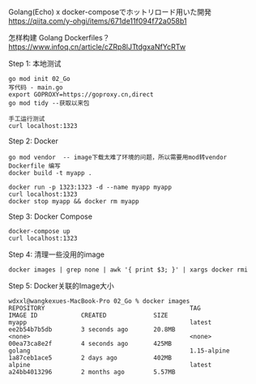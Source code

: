 
Golang(Echo) x docker-composeでホットリロード用いた開発
https://qiita.com/y-ohgi/items/671de11f094f72a058b1

怎样构建 Golang Dockerfiles？
https://www.infoq.cn/article/cZRp8lJTtdgxaNfYcRTw

Step 1: 本地测试
```
go mod init 02_Go
写代码 - main.go
export GOPROXY=https://goproxy.cn,direct
go mod tidy --获取以来包

手工运行测试
curl localhost:1323
```

Step 2: Docker
```
go mod vendor  -- image下载太难了环境的问题，所以需要用mod转vendor
Dockerfile 编写
docker build -t myapp .

docker run -p 1323:1323 -d --name myapp myapp
curl localhost:1323
docker stop myapp && docker rm myapp
```

Step 3: Docker Compose
```
docker-compose up
curl localhost:1323
```

Step 4: 清理一些没用的image
```
docker images | grep none | awk '{ print $3; }' | xargs docker rmi
```

Step 5: Docker关联的Image大小
```
wdxxl@wangkexues-MacBook-Pro 02_Go % docker images
REPOSITORY                                        TAG                         IMAGE ID            CREATED             SIZE
myapp                                             latest                      ee2b54b7b5db        3 seconds ago       20.8MB
<none>                                            <none>                      00ea73ca8e2f        4 seconds ago       425MB
golang                                            1.15-alpine                 1a87ceb1ace5        2 days ago          402MB
alpine                                            latest                      a24bb4013296        2 months ago        5.57MB
```